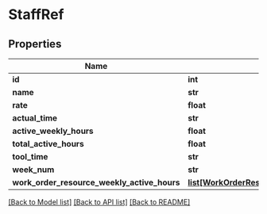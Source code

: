 # StaffRef

## Properties
Name | Type | Description | Notes
------------ | ------------- | ------------- | -------------
**id** | **int** |  | [optional] 
**name** | **str** |  | [optional] 
**rate** | **float** |  | [optional] 
**actual_time** | **str** |  | [optional] 
**active_weekly_hours** | **float** |  | [optional] 
**total_active_hours** | **float** |  | [optional] 
**tool_time** | **str** |  | [optional] 
**week_num** | **str** |  | [optional] 
**work_order_resource_weekly_active_hours** | [**list[WorkOrderResourceActiveHoursWeeklyModel]**](WorkOrderResourceActiveHoursWeeklyModel.md) |  | [optional] 

[[Back to Model list]](../README.md#documentation-for-models) [[Back to API list]](../README.md#documentation-for-api-endpoints) [[Back to README]](../README.md)

